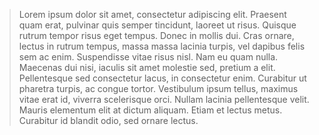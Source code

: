 >Lorem ipsum dolor sit amet, consectetur adipiscing elit. Praesent quam erat, pulvinar quis semper tincidunt, laoreet ut risus. Quisque rutrum tempor risus eget tempus. Donec in mollis dui. Cras ornare, lectus in rutrum tempus, massa massa lacinia turpis, vel dapibus felis sem ac enim. Suspendisse vitae risus nisl. Nam eu quam nulla. Maecenas dui nisi, iaculis sit amet molestie sed, pretium a elit. Pellentesque sed consectetur lacus, in consectetur enim. Curabitur ut pharetra turpis, ac congue tortor. Vestibulum ipsum tellus, maximus vitae erat id, viverra scelerisque orci. Nullam lacinia pellentesque velit. Mauris elementum elit at dictum aliquam. Etiam et lectus metus. Curabitur id blandit odio, sed ornare lectus.
